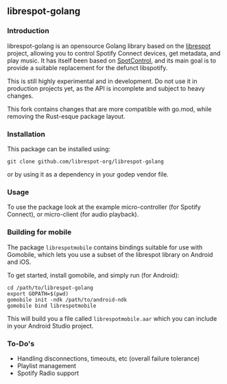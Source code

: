 ## librespot-golang

### Introduction

librespot-golang is an opensource Golang library based on the [librespot](https://github.com/plietar/librespot) project,
allowing you to control Spotify Connect devices, get metadata, and play music. It has itself been based on
[SpotControl](https://github.com/badfortrains/spotcontrol), and its main goal is to provide a suitable replacement
for the defunct libspotify.

This is still highly experimental and in development. Do not use it in production projects yet, as the API is incomplete
and subject to heavy changes.

This fork contains changes that are more compatible with go.mod, while removing the Rust-esque package layout.
### Installation

This package can be installed using:

````
git clone github.com/librespot-org/librespot-golang
````

or by using it as a dependency in your godep vendor file.

### Usage

To use the package look at the example micro-controller (for Spotify Connect), or micro-client (for audio playback).

### Building for mobile

The package `librespotmobile` contains bindings suitable for use with Gomobile, which lets you use a subset of the
librespot library on Android and iOS.

To get started, install gomobile, and simply run (for Android):

````
cd /path/to/librespot-golang
export GOPATH=$(pwd)
gomobile init -ndk /path/to/android-ndk
gomobile bind librespotmobile
````

This will build you a file called `librespotmobile.aar` which you can include in your Android Studio project.

### To-Do's

* Handling disconnections, timeouts, etc (overall failure tolerance)
* Playlist management
* Spotify Radio support
